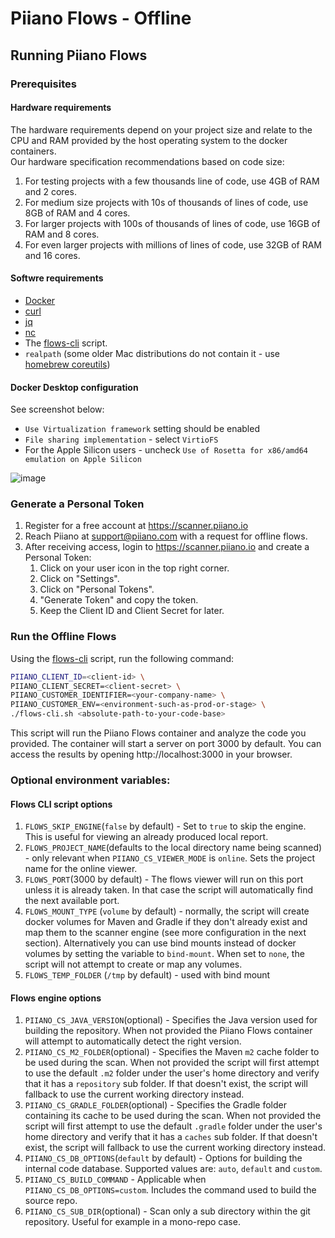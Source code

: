 # Piiano Flows - Offline

## Running Piiano Flows

### Prerequisites

#### Hardware requirements

The hardware requirements depend on your project size and relate to the CPU and RAM provided by the host operating system to the docker containers.  
Our hardware specification recommendations based on code size:

1. For testing projects with a few thousands line of code, use 4GB of RAM and 2 cores.
2. For medium size projects with 10s of thousands of lines of code, use 8GB of RAM and 4 cores.
3. For larger projects with 100s of thousands of lines of code, use 16GB of RAM and 8 cores.
4. For even larger projects with millions of lines of code, use 32GB of RAM and 16 cores.

#### Softwre requirements

- [Docker](https://docs.docker.com/get-docker/)
- [curl](https://curl.se/)
- [jq](https://jqlang.github.io/jq/download/)
- [nc](https://formulae.brew.sh/formula/netcat)
- The [flows-cli](./flows-cli.sh) script.
- `realpath` (some older Mac distributions do not contain it - use [homebrew coreutils](https://formulae.brew.sh/formula/coreutils))

#### Docker Desktop configuration

See screenshot below:

- `Use Virtualization framework` setting should be enabled
- `File sharing implementation` - select `VirtioFS`
- For the Apple Silicon users - uncheck `Use of Rosetta for x86/amd64 emulation on Apple Silicon`

![image](https://github.com/piiano/flows/assets/1155567/91bc27e9-7104-4a9b-b3dc-1b00cc12cf15)

### Generate a Personal Token

1. Register for a free account at https://scanner.piiano.io
2. Reach Piiano at support@piiano.com with a request for offline flows.
3. After receiving access, login to https://scanner.piiano.io and create a Personal Token:
   1. Click on your user icon in the top right corner.
   2. Click on "Settings".
   3. Click on "Personal Tokens".
   4. "Generate Token" and copy the token.
   5. Keep the Client ID and Client Secret for later.

### Run the Offline Flows

Using the [flows-cli](./flows-cli.sh) script, run the following command:

```bash
PIIANO_CLIENT_ID=<client-id> \
PIIANO_CLIENT_SECRET=<client-secret> \
PIIANO_CUSTOMER_IDENTIFIER=<your-company-name> \
PIIANO_CUSTOMER_ENV=<environment-such-as-prod-or-stage> \
./flows-cli.sh <absolute-path-to-your-code-base>
```

This script will run the Piiano Flows container and analyze the code you provided. The container will start a server on port 3000 by default. You can access the results by opening http://localhost:3000 in your browser.

### Optional environment variables:

#### Flows CLI script options

1. `FLOWS_SKIP_ENGINE`(`false` by default) - Set to `true` to skip the engine. This is useful for viewing an already produced local report.
2. `FLOWS_PROJECT_NAME`(defaults to the local directory name being scanned) - only relevant when `PIIANO_CS_VIEWER_MODE` is `online`. Sets the project name for the online viewer.
3. `FLOWS_PORT`(3000 by default) - The flows viewer will run on this port unless it is already taken. In that case the script will automatically find the next available port.
4. `FLOWS_MOUNT_TYPE` (`volume` by default) - normally, the script will create docker volumes for Maven and Gradle if they don't already exist and map them to the scanner engine (see more configuration in the next section). Alternatively you can use bind mounts instead of docker volumes by setting the variable to `bind-mount`. When set to `none`, the script will not attempt to create or map any volumes.
5. `FLOWS_TEMP_FOLDER` (`/tmp` by default) - used with bind mount

#### Flows engine options

1. `PIIANO_CS_JAVA_VERSION`(optional) - Specifies the Java version used for building the repository. When not provided the Piiano Flows container will attempt to automatically detect the right version.
2. `PIIANO_CS_M2_FOLDER`(optional) - Specifies the Maven `m2` cache folder to be used during the scan. When not provided the script will first attempt to use the default `.m2` folder under the user's home directory and verify that it has a `repository` sub folder. If that doesn't exist, the script will fallback to use the current working directory instead.
3. `PIIANO_CS_GRADLE_FOLDER`(optional) - Specifies the Gradle folder containing its cache to be used during the scan. When not provided the script will first attempt to use the default `.gradle` folder under the user's home directory and verify that it has a `caches` sub folder. If that doesn't exist, the script will fallback to use the current working directory instead.
4. `PIIANO_CS_DB_OPTIONS`(`default` by default) - Options for building the internal code database. Supported values are: `auto`, `default` and `custom`.
5. `PIIANO_CS_BUILD_COMMAND` - Applicable when `PIIANO_CS_DB_OPTIONS=custom`. Includes the command used to build the source repo.
6. `PIIANO_CS_SUB_DIR`(optional) - Scan only a sub directory within the git repository. Useful for example in a mono-repo case.
